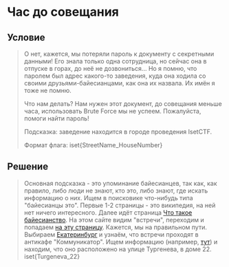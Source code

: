 # Час до совещания
## Условие
> О нет, кажется, мы потеряли пароль к документу с секретными данными!
> Его знала только одна сотрудница, но сейчас она в отпуске в горах, до неё не дозвониться...
> Но я помню, что паролем был адрес какого-то заведения, куда она ходила со своими друзьями-байесианцами, как она их назвала.
> Их имён я тоже не помню.
> 
> Что нам делать? Нам нужен этот документ, до совещания меньше часа, использовать Brute Force мы не успеем.
> Пожалуйста, помоги найти пароль!
> 
> Подсказка: заведение находится в городе проведения IsetCTF.
> 
> Формат флага: iset{StreetName_HouseNumber}

## Решение
> Основная подсказка - это упоминание байесианцев, так как, как правило, либо люди не знают, кто это, либо знают, где искать информацию о них.
> Ищем в поисковике что-нибудь типа "байесианцы это". 
> Первые 1-2 страницы - это википедия, на ней нет ничего интересного. Далее идёт страница [Что такое байесианство](https://lesswrong.ru/w/%D0%A7%D1%82%D0%BE_%D1%82%D0%B0%D0%BA%D0%BE%D0%B5_%D0%B1%D0%B0%D0%B9%D0%B5%D1%81%D0%B8%D0%B0%D0%BD%D1%81%D1%82%D0%B2%D0%BE).
На этом сайте видим "встречи", переходим и попадаем [на эту страницу](https://lesswrong.ru/wiki/%D0%92%D1%81%D1%82%D1%80%D0%B5%D1%87%D0%B8_%D1%81%D0%BE%D0%BE%D0%B1%D1%89%D0%B5%D1%81%D1%82%D0%B2%D0%B0).
> Кажется, мы на правильном пути. Выбираем [Екатеринбург](https://lesswrong.ru/wiki/%D0%95%D0%BA%D0%B0%D1%82%D0%B5%D1%80%D0%B8%D0%BD%D0%B1%D1%83%D1%80%D0%B3) и узнаём,
> что встречи проходят в антикафе "Коммуникатор". Ищем информацию (например, [тут](https://vk.com/commclub)) и находим, что оно расположено на улице Тургенева, в доме 22.<br/>
> iset{Turgeneva_22}
